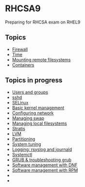 # RHCSA9
Preparing for RHCSA exam on RHEL9

## Topics 
- [Firewall](./Topics/firewall.md)
- [Time](./Topics/time_services.md)
- [Mounting remote filesystems](./Topics/remote_fs.md)
- [Containers](./Topics/containers.md)

## Topics in progress
- [Users and groups](./Topics/users_and_groups.md)
- [sshd](./Topics/sshd.md)
- [SELinux](./Topics/selinux.md)
- [Basic kernel management](./Topics/basic_kernel_mgmt.md)
- [Configuring network](./Topics/network_config.md)
- [Managing swap](./Topics/swap.md)
- [Managing local filesystems](./Topics/filesystems.md)
- [Stratis](./Topics/stratis.md)
- [LVM](./Topics/lvm.md)
- [Partitioning](./Topics/partitioning.md)
- [System tuning](./Topics/system_tuning.md)
- [Logging: rsyslog and journald](./Topics/logging.md)
- [Systemctl](./Topics/systemctl.md)
- [GRUB & troubleshooting grub](./Topics/grub.md)
- [Software management with DNF](./Topics/dnf.md)
- [Software management with RPM](./Topics/rpm.md)
- [](./Topics/)
- [](./Topics/)
